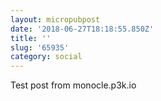 ```yaml
---
layout: micropubpost
date: '2018-06-27T18:18:55.850Z'
title: ''
slug: '65935'
category: social
---
```

Test post from monocle.p3k.io
